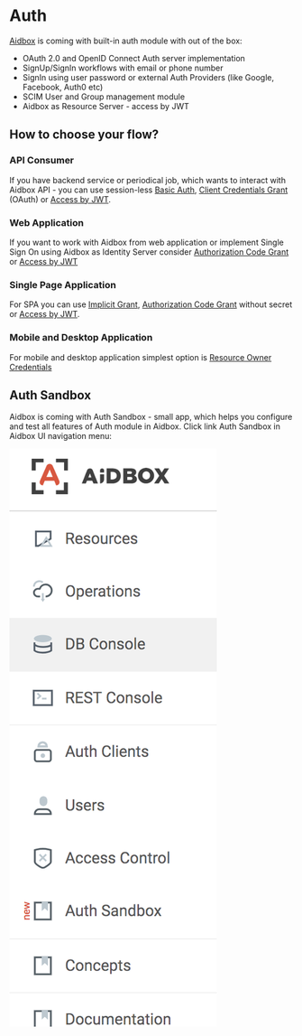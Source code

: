 # Auth

[Aidbox](https://www.health-samurai.io/aidbox) is coming with built-in auth module with out of the box:

* OAuth 2.0 and OpenID Connect Auth server implementation
* SignUp/SignIn workflows with email or phone number
* SignIn using user password or external Auth Providers \(like Google, Facebook, Auth0 etc\)
* SCIM User and Group management module
* Aidbox as Resource Server - access by JWT

## How to choose your flow?

### API Consumer

If you have backend service or periodical job, which wants to interact with Aidbox API - you can use session-less [Basic Auth](basic-auth.md), [Client Credentials Grant](client-credentials.md) \(OAuth\) or [Access by JWT](access-token-introspection.md).

### Web Application

If you want to work with Aidbox from web application or implement Single Sign On using Aidbox as Identity Server consider [Authorization Code Grant](authorization-code.md) or [Access by JWT](access-token-introspection.md)

### Single Page Application

For SPA you can use [Implicit Grant](implicit.md), [Authorization Code Grant](authorization-code.md) without secret or [Access by JWT](access-token-introspection.md).

### Mobile and Desktop Application

For mobile and desktop application simplest option is [Resource Owner Credentials](resource-owner-password.md)

## Auth Sandbox

Aidbox is coming with Auth Sandbox - small app, which helps you configure and test all features of Auth module in Aidbox.  Click link Auth Sandbox in Aidbox UI navigation menu:

![](../.gitbook/assets/image%20%281%29.png)



